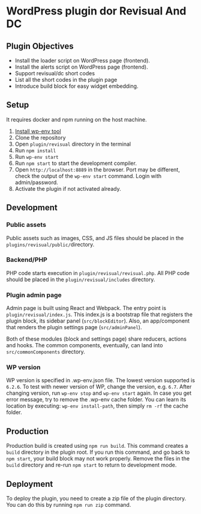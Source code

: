 # WordPress plugin dor Revisual And DC

## Plugin Objectives
- Install the loader script on WordPress page (frontend).
- Install the alerts script on WordPress page (frontend).
- Support revisual/dc short codes
- List all the short codes in the plugin page
- Introduce build block for easy widget embedding.

## Setup
It requires docker and npm running on the host machine.

1. [Install wp-env tool](https://developer.wordpress.org/block-editor/reference-guides/packages/packages-env/#installation)
2. Clone the repository
3. Open `plugin/revisual` directory in the terminal
3. Run `npm install`
4. Run `wp-env start`
5. Run `npm start` to start the development compiler.
6. Open `http://localhost:8889` in the browser. Port may be different, check the output of the `wp-env start` command. Login with admin/password.
7. Activate the plugin if not activated already.


## Development

### Public assets
Public assets such as images, CSS, and JS files should be placed in the `plugins/revisual/public/`directory.

### Backend/PHP
PHP code starts execution in `plugin/revisual/revisual.php`. All PHP code should be placed in the `plugin/revisual/includes` directory.

### Plugin admin page

Admin page is built using React and Webpack. The entry point is `plugin/revisual/index.js`. This index.js is a bootstrap
file that registers the plugin block, its sidebar panel (`src/blockEditor`). Also, an app/component that 
renders the plugin settings page (`src/adminPanel`).

Both of these modules (block and settings page) share reducers, actions and hooks. The common components, eventually, can land into
`src/commonComponents` directory. 

### WP version
WP version is specified in .wp-env.json file. The lowest version supported is `6.2.6`. To test with newer version of WP,
change the version, e.g. `6.7`.
After changing version, run `wp-env stop` and `wp-env start` again. In case you get error message, try to remove the .wp-env cache folder.
You can learn its location by executing: `wp-env install-path`, then simply `rm -rf` the cache folder.

## Production
Production build is created using `npm run build`. This command creates a `build` directory in the plugin root. 
If you run this command, and go back to `npm start`, your build block may not work properly. Remove the files in the `build` directory
and re-run `npm start` to return to development mode.


## Deployment
To deploy the plugin, you need to create a zip file of the plugin directory. You can do this by running `npm run zip` command.

